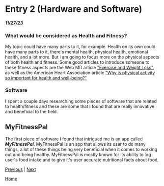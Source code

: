 # Entry 2 (Hardware and Software)
##### 11/27/23

### What would be considered as Health and Fitness?

My topic could have many parts to it, for example. Health on its own could have many parts to it, there's mental health, physical health, emotional health, and a lot more. But I am going to focus more on the physical aspects of both health and fitness. Some good articles to introduce someone to these fitness aspects are the Web MD article ["Exercise and Weight Loss"](https://www.webmd.com/fitness-exercise/exercise-weight-control), as well as the American Heart Association article ["Why is physical activity so important for health and well-being?"](https://www.heart.org/en/healthy-living/fitness/fitness-basics/why-is-physical-activity-so-important-for-health-and-wellbeing)

### Software 

I spent a couple days researching some pieces of software that are related to health/fitness and these are some that I found that are really innovative and beneficial to the field.

## MyFitnessPal

The first piece of software I found that intrigued me is an app called **_MyFitnessPal_**. MyFitnessPal is an app that allows its user to do many things, a lot of these things being very beneficial when it comes to working out and being healthy. MyFitnessPal is mostly known for its ability to log user's food intake and to give it's user accurate nutritional facts about food, 


[Previous](entry01.md) | [Next](entry03.md)

[Home](../README.md)
